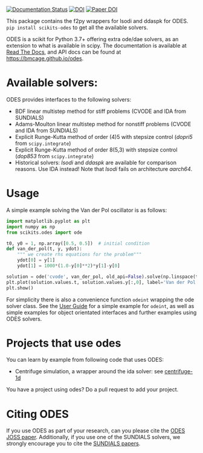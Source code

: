 [![Documentation Status](https://readthedocs.org/projects/scikits-odes/badge/?version=stable)](https://scikits-odes.readthedocs.org/en/stable/?badge=stable)
[![DOI](https://zenodo.org/badge/DOI/10.5281/zenodo.5511691.svg)](https://doi.org/10.5281/zenodo.5511691)
[![Paper DOI](http://joss.theoj.org/papers/10.21105/joss.00165/status.svg)](https://doi.org/10.21105/joss.00165)

This package contains the f2py wrappers for lsodi and ddaspk for ODES.
`pip install scikits-odes` to get all the available solvers.


ODES is a scikit for Python 3.7+ offering extra ode/dae solvers, as an extension
to what is available in scipy.
The documentation is available at [Read The
Docs](https://scikits-odes.readthedocs.io/), and API docs can be found at
https://bmcage.github.io/odes.

# Available solvers:
ODES provides interfaces to the following solvers:
* BDF linear multistep method for stiff problems (CVODE and IDA from SUNDIALS)
* Adams-Moulton linear multistep method for nonstiff problems (CVODE and IDA
  from SUNDIALS)
* Explicit Runge-Kutta method of order (4)5 with stepsize control (*dopri5*
  from `scipy.integrate`)
* Explicit Runge-Kutta method of order 8(5,3) with stepsize control (*dop853*
  from `scipy.integrate`)
* Historical solvers: *lsodi* and *ddaspk* are available for comparison reasons.
  Use IDA instead! Note that *lsodi* fails on architecture *aarch64*.


# Usage
A simple example solving the Van der Pol oscillator is as follows:

```python
import matplotlib.pyplot as plt
import numpy as np
from scikits.odes import ode

t0, y0 = 1, np.array([0.5, 0.5])  # initial condition
def van_der_pol(t, y, ydot):
    """ we create rhs equations for the problem"""
    ydot[0] = y[1]
    ydot[1] = 1000*(1.0-y[0]**2)*y[1]-y[0]

solution = ode('cvode', van_der_pol, old_api=False).solve(np.linspace(t0,500,200), y0)
plt.plot(solution.values.t, solution.values.y[:,0], label='Van der Pol oscillator')
plt.show()
```

For simplicity there is also a convenience function `odeint` wrapping the ode
solver class. See the [User Guide](https://scikits-odes.readthedocs.io/) for a
simple example for `odeint`, as well as simple examples for object orientated
interfaces and further examples using ODES solvers.


# Projects that use odes
You can learn by example from following code that uses ODES:
* Centrifuge simulation, a wrapper around the ida solver: see
  [centrifuge-1d](https://github.com/bmcage/centrifuge-1d/blob/master/centrifuge1d/modules/shared/solver.py)

You have a project using odes? Do a pull request to add your project.

# Citing ODES
If you use ODES as part of your research, can you please cite the
[ODES JOSS paper](https://doi.org/10.21105/joss.00165). Additionally, if you use
one of the SUNDIALS solvers, we strongly encourage you to cite the
[SUNDIALS papers](https://computation.llnl.gov/projects/sundials/publications).

